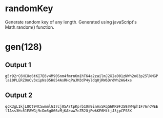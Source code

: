 # randomKey
Generate random key of any length.
Generated using javaScript's Math.random() function.

# gen(128)
## Output 1
`g5r92rC6HCUo6tKI7E6v4M90Snm4fmrn6m1hT64a2zailmJ2XIa001zNWh2o83p25lkMGPlai0PLERZ0nCv3xipNs05H854AsRHqPaJM3dP4yldq0jRW6DrdWn2AG4xe`
## Output 2
`qcR3gL1kjL8Ot94C5wmmlGI7cj05A7tpKprb10m9inAx5RqG6KR9F3S9aW4ph1F76rcWEElIAss3Hs61E8WGj9cDm6g866zMjKAkww7nZB2OjPwkKE6MttjJ3jpCFS8X`
